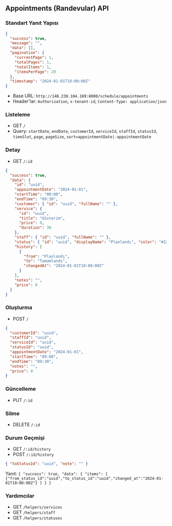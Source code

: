 ## Appointments (Randevular) API

### Standart Yanıt Yapısı

```json
{
  "success": true,
  "message": "",
  "data": [],
  "pagination": {
    "currentPage": 1,
    "totalPages": 1,
    "totalItems": 1,
    "itemsPerPage": 20
  },
  "timestamp": "2024-01-01T10:00:00Z"
}
```

- Base URL: `http://148.230.104.189:8000/schedule/appointments`
- Header'lar: `Authorization`, `x-tenant-id`, `Content-Type: application/json`

### Listeleme

- GET `/`
- Query: `startDate`, `endDate`, `customerId`, `serviceId`, `staffId`, `statusId`, `timeSlot`, `page`, `pageSize`, `sort=appointmentDate|-appointmentDate`

### Detay

- GET `/:id`

```json
{
  "success": true,
  "data": {
    "id": "uuid",
    "appointmentDate": "2024-01-01",
    "startTime": "09:00",
    "endTime": "09:30",
    "customer": { "id": "uuid", "fullName": "" },
    "service": {
      "id": "uuid",
      "title": "Gösterim",
      "price": 0,
      "duration": 30
    },
    "staff": { "id": "uuid", "fullName": "" },
    "status": { "id": "uuid", "displayName": "Planlandı", "color": "#22c55e" },
    "history": [
      {
        "from": "Planlandı",
        "to": "Tamamlandı",
        "changedAt": "2024-01-01T10:00:00Z"
      }
    ],
    "notes": "",
    "price": 0
  }
}
```

### Oluşturma

- POST `/`

```json
{
  "customerId": "uuid",
  "staffId": "uuid",
  "serviceId": "uuid",
  "statusId": "uuid",
  "appointmentDate": "2024-01-01",
  "startTime": "09:00",
  "endTime": "09:30",
  "notes": "",
  "price": 0
}
```

### Güncelleme

- PUT `/:id`

### Silme

- DELETE `/:id`

### Durum Geçmişi

- GET `/:id/history`
- POST `/:id/history`

```json
{ "toStatusId": "uuid", "note": "" }
```

Yanıt: `{ "success": true, "data": { "items": [ {"from_status_id":"uuid","to_status_id":"uuid","changed_at":"2024-01-01T10:00:00Z"} ] } }`

### Yardımcılar

- GET `/helpers/services`
- GET `/helpers/staff`
- GET `/helpers/statuses`
